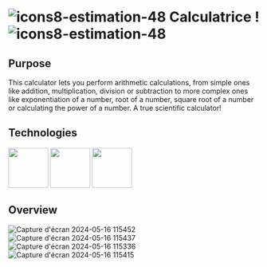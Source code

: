 # ![icons8-estimation-48](https://github.com/mathieu-Glt/Calculette-scientifique/assets/84771497/015a1d39-c911-4b97-9b89-ff2247dec6de) Calculatrice !  ![icons8-estimation-48](https://github.com/mathieu-Glt/Calculette-scientifique/assets/84771497/015a1d39-c911-4b97-9b89-ff2247dec6de)

## Purpose 
This calculator lets you perform arithmetic calculations, from simple ones like addition, multiplication, division or subtraction to more complex ones like exponentiation of a number, root of a number, square root of a number or calculating the power of a number. A true scientific calculator! 

## Technologies 
<img src="https://upload.wikimedia.org/wikipedia/commons/thumb/6/61/HTML5_logo_and_wordmark.svg/1024px-HTML5_logo_and_wordmark.svg.png" width="80" /> 
<img src="https://upload.wikimedia.org/wikipedia/commons/thumb/d/d5/CSS3_logo_and_wordmark.svg/1200px-CSS3_logo_and_wordmark.svg.png" width="80" />
<img src="https://upload.wikimedia.org/wikipedia/commons/6/6a/JavaScript-logo.png" width="80" /> 

 ## Overview  
![Capture d'écran 2024-05-16 115452](https://github.com/mathieu-Glt/Calculette-scientifique/assets/84771497/ec24be76-5f34-4250-9bf8-bdc84e454d17) 
![Capture d'écran 2024-05-16 115437](https://github.com/mathieu-Glt/Calculette-scientifique/assets/84771497/f0171f07-2886-4625-b3e2-35c5ffa73dac) 
![Capture d'écran 2024-05-16 115336](https://github.com/mathieu-Glt/Calculette-scientifique/assets/84771497/200e2aa6-35c3-4ab4-8750-889c2b7470e0) 
![Capture d'écran 2024-05-16 115415](https://github.com/mathieu-Glt/Calculette-scientifique/assets/84771497/bf2a48ea-2f7a-48c5-a03b-7d913208bb38)
